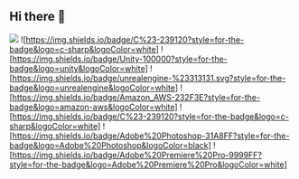 ## Hi there 👋
![](https://img.shields.io/badge/C%2B%2B-00599C?style=for-the-badge&logo=c%2B%2B&logoColor=white)
![https://img.shields.io/badge/C%23-239120?style=for-the-badge&logo=c-sharp&logoColor=white]
![https://img.shields.io/badge/Unity-100000?style=for-the-badge&logo=unity&logoColor=white]
![https://img.shields.io/badge/unrealengine-%23313131.svg?style=for-the-badge&logo=unrealengine&logoColor=white]
![https://img.shields.io/badge/Amazon_AWS-232F3E?style=for-the-badge&logo=amazon-aws&logoColor=white]
![https://img.shields.io/badge/C%23-239120?style=for-the-badge&logo=c-sharp&logoColor=white]
![https://img.shields.io/badge/Adobe%20Photoshop-31A8FF?style=for-the-badge&logo=Adobe%20Photoshop&logoColor=black]
![https://img.shields.io/badge/Adobe%20Premiere%20Pro-9999FF?style=for-the-badge&logo=Adobe%20Premiere%20Pro&logoColor=white]

<!--
**YoonHub/YoonHub** is a ✨ _special_ ✨ repository because its `README.md` (this file) appears on your GitHub profile.

Here are some ideas to get you started:

- 🔭 I’m currently working on ...
- 🌱 I’m currently learning ...
- 👯 I’m looking to collaborate on ...
- 🤔 I’m looking for help with ...
- 💬 Ask me about ...
- 📫 How to reach me: ...
- 😄 Pronouns: ...
- ⚡ Fun fact: ...
-->
